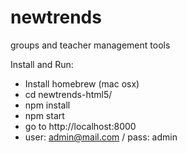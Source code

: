 # newtrends
groups and teacher management tools

Install and Run:
- Install homebrew (mac osx)
- cd newtrends-html5/
- npm install 
- npm start
- go to http://localhost:8000
- user: admin@mail.com / pass: admin

